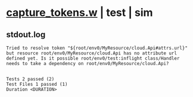 # [capture_tokens.w](../../../../../examples/tests/valid/capture_tokens.w) | test | sim

## stdout.log
```log
Tried to resolve token "${root/env0/MyResource/cloud.Api#attrs.url}" but resource root/env0/MyResource/cloud.Api has no attribute url defined yet. Is it possible root/env0/test:inflight class/Handler needs to take a dependency on root/env0/MyResource/cloud.Api?
 
 
Tests 2 passed (2)
Test Files 1 passed (1)
Duration <DURATION>
```

